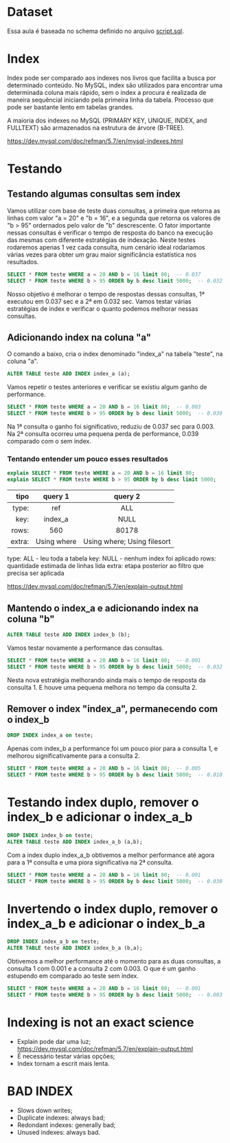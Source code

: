 # Dataset
Essa aula é baseada no schema definido no arquivo [script.sql](script.sql).

# Index
Index pode ser comparado aos indexes nos livros que facilita a busca por determinado conteúdo.
No MySQL, index são utilizados para encontrar uma determinada coluna mais rápido, sem o index a procura é realizada de maneira sequêncial iniciando pela primeira linha da tabela. Processo que pode ser bastante lento em tabelas grandes.

A maioria dos indexes no MySQL (PRIMARY KEY, UNIQUE, INDEX, and FULLTEXT) são armazenados na estrutura de árvore (B-TREE).

https://dev.mysql.com/doc/refman/5.7/en/mysql-indexes.html

# Testando

## Testando algumas consultas sem index
Vamos utilizar com base de teste duas consultas, a primeira que retorna as linhas com valor "a = 20" e "b = 16", e a segunda que retorna os valores de "b > 95" ordernados pelo valor de "b" descrescente. O fator importante nessas consultas é verificar o tempo de resposta do banco na execução das mesmas com diferente estratégias de indexação. Neste testes rodaremos apenas 1 vez cada consulta, num cenário ideal rodariamos várias vezes para obter um grau maior significância estatística nos resultados.

```sql
SELECT * FROM teste WHERE a = 20 AND b = 16 limit 80;  -- 0.037
SELECT * FROM teste WHERE b > 95 ORDER by b desc limit 5000;  -- 0.032
```

Nosso objetivo é melhorar o tempo de respostas dessas consultas, 1ª executou em 0.037 sec e a 2ª em 0.032 sec. Vamos testar várias estratégias de index e verificar o quanto podemos melhorar nessas consultas.

## Adicionando index na coluna "a"

O comando a baixo, cria o index denominado "index_a" na tabela "teste", na coluna "a".
```sql
ALTER TABLE teste ADD INDEX index_a (a);
```

Vamos repetir o testes anteriores e verificar se existiu algum ganho de performance.

```sql
SELECT * FROM teste WHERE a = 20 AND b = 16 limit 80;  -- 0.003
SELECT * FROM teste WHERE b > 95 ORDER by b desc limit 5000;  -- 0.039
```

Na 1ª consulta o ganho foi significativo, reduziu de 0.037 sec para 0.003. Na 2ª consulta ocorreu uma pequena perda de performance, 0.039 comparado com o sem index.

### Tentando entender um pouco esses resultados

```sql
explain SELECT * FROM teste WHERE a = 20 AND b = 16 limit 80;
explain SELECT * FROM teste WHERE b > 95 ORDER by b desc limit 5000;
```

| tipo | query 1 | query 2 |
| ---: | :---: | :---: |
| type: | ref | ALL |
| key: | index_a | NULL |
| rows: | 560 | 80178 |
| extra: | Using where | Using where; Using filesort |

type: ALL - leu toda a tabela
key: NULL - nenhum index foi aplicado
rows: quantidade estimada de linhas lida
extra: etapa posterior ao filtro que precisa ser aplicada

https://dev.mysql.com/doc/refman/5.7/en/explain-output.html

## Mantendo o index_a e adicionando index na coluna "b"

```sql
ALTER TABLE teste ADD INDEX index_b (b);
```
Vamos testar novamente a performance das consultas.

```sql
SELECT * FROM teste WHERE a = 20 AND b = 16 limit 80;  -- 0.001
SELECT * FROM teste WHERE b > 95 ORDER by b desc limit 5000;  -- 0.032
```

Nesta nova estratégia melhorando ainda mais o tempo de resposta da consulta 1. E houve uma pequena melhora no tempo da consulta 2.

## Remover o index "index_a", permanecendo com o index_b

```sql
DROP INDEX index_a on teste;
```

Apenas com index_b a performance foi um pouco pior para a consulta 1, e melhorou significativamente para a consulta 2.

```sql
SELECT * FROM teste WHERE a = 20 AND b = 16 limit 80;  -- 0.005
SELECT * FROM teste WHERE b > 95 ORDER by b desc limit 5000;  -- 0.010
```

# Testando index duplo, remover o index_b e adicionar o index_a_b
```sql
DROP INDEX index_b on teste;
ALTER TABLE teste ADD INDEX index_a_b (a,b);
```

Com a index duplo index_a_b obtivemos a melhor performance até agora para a 1ª consulta e uma piora significativa na 2ª consulta.

```sql
SELECT * FROM teste WHERE a = 20 AND b = 16 limit 80;  -- 0.001
SELECT * FROM teste WHERE b > 95 ORDER by b desc limit 5000;  -- 0.030
```

# Invertendo o index duplo, remover o index_a_b e adicionar o index_b_a
```sql
DROP INDEX index_a_b on teste;
ALTER TABLE teste ADD INDEX index_b_a (b,a);
```

Obtivemos a melhor performance até o momento para as duas consultas, a consulta 1 com 0.001 e a consulta 2 com 0.003. O que é um ganho estupendo em comparado ao teste sem index.

```sql
SELECT * FROM teste WHERE a = 20 AND b = 16 limit 80;  -- 0.001
SELECT * FROM teste WHERE b > 95 ORDER by b desc limit 5000;  -- 0.003
```

# Indexing is not an exact science
- Explain pode dar uma luz;
https://dev.mysql.com/doc/refman/5.7/en/explain-output.html
- É necessário testar várias opções;
- Index tornam a escrit mais lenta.

# BAD INDEX
- Slows down writes;
- Duplicate indexes: always bad;
- Redondant indexes: generally bad;
- Unused indexes: always bad.
